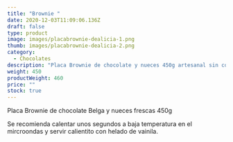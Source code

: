 ```yaml
---
title: "Brownie "
date: 2020-12-03T11:09:06.136Z
draft: false
type: product
image: images/placabrownie-dealicia-1.png
thumb: images/placabrownie-dealicia-2.png
category:
  - Chocolates
description: "Placa Brownie de chocolate y nueces 450g artesanal sin conservantes. "
weight: 450
productWeight: 460
price: ""
stock: true
---
```

Placa Brownie de chocolate Belga y nueces frescas 450g

Se recomienda calentar unos segundos a baja temperatura en el mircroondas y servir calientito con helado de vainila.